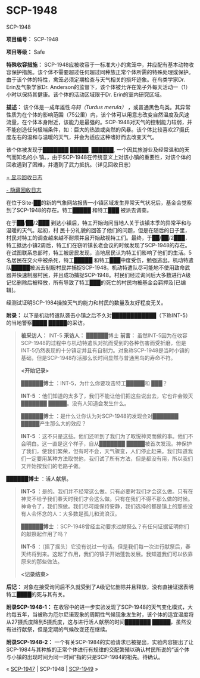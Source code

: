 # SCP-1948
                        




SCP-1948



**项目编号：**  SCP-1948

**项目等级：**  Safe

**特殊收容措施：** SCP-1948应被收容于一标准大小的禽笼中，并应配有基本动物收容保护措施。该个体不需要超过任何超过同种族正常个体所需的特殊处理或保护。由于该个体的特性，禽笼必须定期检查与天气相关的损坏迹象。在鸟类学家Dr. Erin及气象学家Dr. Anderson的监督下，该个体被允许在笼子外每天活动一（1）小时以保持其健康。该个体的活动区域限于Dr. Erin的室内研究区域。

**描述：** 该个体是一成年雄性*乌鸫（Turdus merula）* ，或普通黑色鸟类。其异常性质为在个体的影响范围（75公里）内，该个体可以用意志改变自然温度及风速流量，在个体本身附近，该能力是最强的。SCP-1948对天气的控制能力较弱，并不能创造任何极端条件，如：巨大的热浪或突然的风暴。该个体比较喜欢27摄氏度左右的温和与温暖的天气，并会为适应这种嗜好而去改变天气。

该个体被发现于███████ █████, ██████, 一个因其旅游业及经常温和的天气而知名的小
镇。，由于SCP-1948在传统意义上对该小镇的重要性，对该个体的回收遇到了困难，并遭到了武力抵抗。（详见回收日志）


<a shape='rect' class='collapsible-block-link' href='javascript:;'>+&#160;&#26174;&#31034;&#22238;&#25910;&#26085;&#24535;</a>

<a shape='rect' class='collapsible-block-link' href='javascript:;'>-&#160;&#38544;&#34255;&#22238;&#25910;&#26085;&#24535;</a>

在位于Site-██的新的气象网站报告一小镇区域发生异常天气状况后，基金会觉察到了SCP-1948的存在。特工█████ 和特工███ 被派去调查。

在于██/██/2███ 到达小镇后，特工开始询问当地人关于该镇本季的异常平和与温暖的天气。起初，村
民十分礼貌的回答了他们的问题，但是在随后的日子里，村民对特工的调查越来越不耐烦并且开始敌视特工们。最终，于██/██/2███，特工抵达小镇2周后，特工们在窃听镇长老会议的时候发现了SCP-1948的存在。在试图联系总部时，特工被居民发现，当地居民认为特工们影响了他们的生活。5名居民在交火中被杀死，特工█████ 和特工███中度受伤，勉强逃出。机动特遣队█████被派去制服村民并捕捉SCP-1948。机动特遣队尽可能地不使用致命武器并快速制服村民，并且成功捕捉SCP-1948。村民们经过询问后大多数进行A级记忆删除后被释放，所有导致了特工███的死亡的村民均被基金会羁押及[已编辑]。

经测试证明SCP-1984操控天气的能力和村民的数量及友好程度无关。

**附录：** 以下是机动特遣队袭击小镇之后不久对████████████（下称INT-5）的当地警察████ █████的采访。


> **被采访人：** INT-5
**采访人：** ██████博士
**前言：** 虽然INT-5因为在收容SCP-1948的过程中与机动特遣队对抗而受到的各种伤害而受折磨，但是INT-5仍然表现的十分镇定并且有自制力。对象称SCP-1948是当时小镇的基础，但是SCP-1948存活那么长时间显然与普通黑鸟的寿命不符。
> 
> **<开始记录>** 
> 
> **██████博士** ：INT-5，为什么你要攻击特工█████和 ███？
> 
> **INT-5** ：他们知道的太多了，我们不能让他们把这些说出去，它也许会毁灭███████ █████。没有人知道会发生什么。
> 
> **██████博士** ：是什么让你认为对SCP-1948的发现会对███████ █████产生那么大的效应？
> 
> **INT-5** ：这不只是这些。他们还听到了我们为了取悦神灵而做的事。他们不会明白。这一直是这个样子，自从███████ █████被首次发现。神保护了我们，使我们繁荣，但有时不会，天气骤变，人们停止赶来。我们知道我们一定要用某种方法取悦他，我们试了所有方法，但是都没有用，所以我们又开始按我们的老路子做。

**██████博士** ：活人献祭。
> 
> **INT-5** ：是的。我们并不经常这么做。只有必要时我们才会这么做。只有在神灵不给予我们春天时我们才会这么做。只有在我们不得不那么做的时候。神命令了，我们照做。我们尽可能保持安静，我们选择的都是镇上的那些没有人会怀念的人：大多数是孤儿和流浪汉。
> 
> **██████博士** ：SCP-1948曾经主动要求过献祭么？有任何证据证明你们的献祭起作用了吗？
> 
> **INT-5** ：（摇了摇头）它没有说过一句话。但是我们每一次进行献祭后，春天终将到来。这起了作用，我们的镇子开始蓬勃发展。我知道我们可以依靠原来的那些做法。
> 
> **<记录结束>** 
> 

**后记：** 对象在接受询问后不久就受到了A级记忆删除并且释放，没有直接证据表明特工████的死与其有关。




**附录SCP-1948-1：** 在收容中的进一步实验发现了SCP-1948的天气变化模式，大约每五年，当被称为厄尔尼诺现象的周期性气候现象发生时，该个体的适宜温度将从27摄氏度降到5摄氏度，这与进行活人献祭的时间███████ █████，虽然没有进行献祭，但是定期的气候改变还在继续。

**附录SCP-1948-2：** 一个有关SCP-1984的实验请求已被提出，实验内容提出了让SCP-1984与其种族的正常个体进行有规律的交配繁殖以确认村民所说的“该个体与小镇的出现时间为同一时间”指的只是SCP-1984的祖先。待确认。



« [SCP-1947](/scp-1947) | SCP-1948 | [SCP-1949](/scp-1949) »





                    